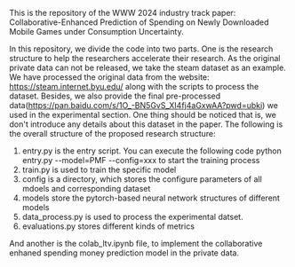 This is the repository of the WWW 2024 industry track paper: Collaborative-Enhanced Prediction of Spending on Newly Downloaded Mobile Games under Consumption Uncertainty.

In this repository, we divide the code into two parts. One is the research structure to help the researchers accelerate their research. As the original private data can not be released, we take the steam dataset as an example. We have processed the original data from the website: https://steam.internet.byu.edu/ along with the scripts to process the dataset. Besides, we also provide the final pre-processed data(https://pan.baidu.com/s/1O_-BN5GvS_XI4fj4aGxwAA?pwd=ubki) we used in the experimental section. One thing should be noticed that is, we don't introduce any details about this dataset in the paper. 
The following is the overall structure of the proposed research structure:
1. entry.py is the entry script. You can execute the following code python entry.py --model=PMF --config=xxx to start the training process
2. train.py is used to train the specific model
3. config is a directory, which stores the configure parameters of all mdoels and corresponding dataset
4. models store the pytorch-based neural network structures of different models 
5. data_process.py is used to process the experimental datset. 
6. evaluations.py stores different kinds of metrics

And another is the colab_ltv.ipynb file, to implement the collaborative enhaned spending money prediction model in the private data.